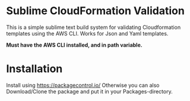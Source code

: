 # Sublime CloudFormation Validation

This is a simple sublime text build system for validating Cloudformation templates using the AWS CLI. Works for Json and Yaml templates.  

**Must have the AWS CLI installed, and in path variable.** 

# Installation

Install using https://packagecontrol.io/ Otherwise you can also Download/Clone the package and put it in your Packages-directory.



